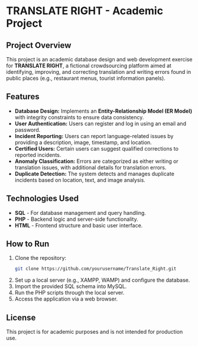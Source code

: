# TRANSLATE RIGHT - Academic Project

## Project Overview
This project is an academic database design and web development exercise for **TRANSLATE RIGHT**, a fictional crowdsourcing platform aimed at identifying, improving, and correcting translation and writing errors found in public places (e.g., restaurant menus, tourist information panels).

## Features
- **Database Design:** Implements an **Entity-Relationship Model (ER Model)** with integrity constraints to ensure data consistency.
- **User Authentication:** Users can register and log in using an email and password.
- **Incident Reporting:** Users can report language-related issues by providing a description, image, timestamp, and location.
- **Certified Users:** Certain users can suggest qualified corrections to reported incidents.
- **Anomaly Classification:** Errors are categorized as either writing or translation issues, with additional details for translation errors.
- **Duplicate Detection:** The system detects and manages duplicate incidents based on location, text, and image analysis.

## Technologies Used
- **SQL** - For database management and query handling.
- **PHP** - Backend logic and server-side functionality.
- **HTML** - Frontend structure and basic user interface.

## How to Run
1. Clone the repository:
   ```bash
   git clone https://github.com/yourusername/Translate_Right.git
   ```
2. Set up a local server (e.g., XAMPP, WAMP) and configure the database.
3. Import the provided SQL schema into MySQL.
4. Run the PHP scripts through the local server.
5. Access the application via a web browser.

## License
This project is for academic purposes and is not intended for production use.
